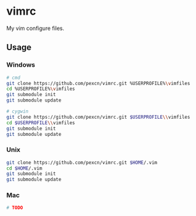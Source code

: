 
# vimrc

My vim configure files.

## Usage

### Windows

```bash
# cmd
git clone https://github.com/pexcn/vimrc.git %USERPROFILE%\vimfiles
cd %USERPROFILE%\vimfiles
git submodule init
git submodule update

# cygwin
git clone https://github.com/pexcn/vimrc.git $USERPROFILE\\vimfiles
cd $USERPROFILE\\vimfiles
git submodule init
git submodule update
```

### Unix

```bash
git clone https://github.com/pexcn/vimrc.git $HOME/.vim
cd $HOME/.vim
git submodule init
git submodule update
```

### Mac

```bash
# TODO
```

